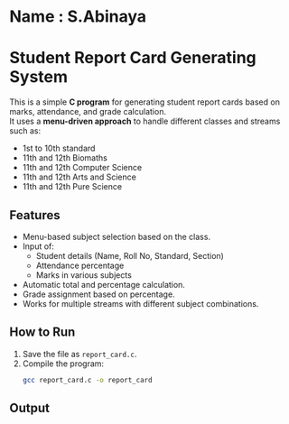 # Name : S.Abinaya

# Student Report Card Generating System

This is a simple **C program** for generating student report cards based on marks, attendance, and grade calculation.  
It uses a **menu-driven approach** to handle different classes and streams such as:
- 1st to 10th standard
- 11th and 12th Biomaths
- 11th and 12th Computer Science
- 11th and 12th Arts and Science
- 11th and 12th Pure Science

## Features
- Menu-based subject selection based on the class.
- Input of:
  - Student details (Name, Roll No, Standard, Section)
  - Attendance percentage
  - Marks in various subjects
- Automatic total and percentage calculation.
- Grade assignment based on percentage.
- Works for multiple streams with different subject combinations.

## How to Run
1. Save the file as `report_card.c`.
2. Compile the program:
   ```bash
   gcc report_card.c -o report_card


## Output

